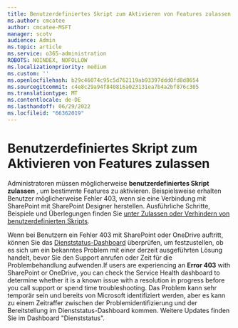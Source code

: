```yaml
---
title: Benutzerdefiniertes Skript zum Aktivieren von Features zulassen
ms.author: cmcatee
author: cmcatee-MSFT
manager: scotv
audience: Admin
ms.topic: article
ms.service: o365-administration
ROBOTS: NOINDEX, NOFOLLOW
ms.localizationpriority: medium
ms.custom: ''
ms.openlocfilehash: b29c46074c95c5d762119ab93397ddd0fd8d8654
ms.sourcegitcommit: c4e8c29a94f840816a023131ea7b4a2bf876c305
ms.translationtype: MT
ms.contentlocale: de-DE
ms.lasthandoff: 06/29/2022
ms.locfileid: "66362019"
---
```

# <a name="allow-custom-script-to-enable-features"></a>Benutzerdefiniertes Skript zum Aktivieren von Features zulassen

Administratoren müssen möglicherweise **benutzerdefiniertes Skript zulassen** , um bestimmte Features zu aktivieren. Beispielsweise erhalten Benutzer möglicherweise Fehler 403, wenn sie eine Verbindung mit SharePoint mit SharePoint Designer herstellen. Ausführliche Schritte, Beispiele und Überlegungen finden Sie [unter Zulassen oder Verhindern von benutzerdefinierten Skripts](https://docs.microsoft.com/sharepoint/allow-or-prevent-custom-script).

Wenn bei Benutzern ein Fehler 403 mit SharePoint oder OneDrive auftritt, können Sie das [Dienststatus-Dashboard](https://admin.microsoft.com/AdminPortal/Home#/servicehealth) überprüfen, um festzustellen, ob es sich um ein bekanntes Problem mit einer derzeit ausgeführten Lösung handelt, bevor Sie den Support anrufen oder Zeit für die Problembehandlung aufwenden.If users are experiencing an **Error 403** with SharePoint or OneDrive, you can check the Service Health dashboard to determine whether it is a known issue with a resolution in progress before you call support or spend time troubleshooting. Das Problem kann sehr temporär sein und bereits von Microsoft identifiziert werden, aber es kann zu einem Zeitraffer zwischen der Problemidentifizierung und der Bereitstellung im Dienststatus-Dashboard kommen. Weitere Updates finden Sie im Dashboard "Dienststatus".


